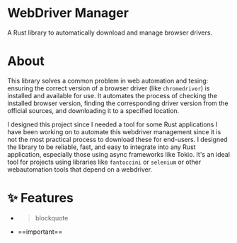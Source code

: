 # WebDriver Manager

A Rust library to automatically download and manage browser drivers.

# About

This library solves a common problem in web automation and tesing: ensuring the correct version of a browser driver (like `chromedriver`) is installed and available for use. It automates the process of checking the installed browser version, finding the corresponding driver version from the official sources, and downloading it to a specified location.

I designed this project since I needed a tool for some Rust applications I have been working on to automate this webdriver management since it is not the most practical process to download these for end-users. I designed the library to be reliable, fast, and easy to integrate into any Rust application, especially those using async frameworks like Tokio. It's an ideal tool for projects using libraries like `fantoccini` or `selenium` or other webautomation tools that depend on a webdriver.

# ✨ Features

- > blockquote
- ==important==
